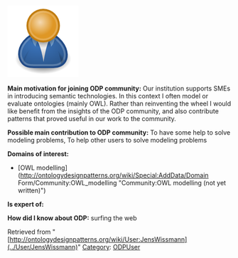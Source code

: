 [![Image:ODPUser.png](../images/a/a6/ODPUser.png)](../Image/ODPUser.png "Image:ODPUser.png")




  





__Main motivation for joining ODP community:__ Our institution supports SMEs in introducing semantic technologies. In this context I often model or evaluate ontologies (mainly OWL). Rather than reinventing the wheel I would like benefit from the insights of the ODP community, and also contribute patterns that proved useful in our work to the community.


__Possible main contribution to ODP community:__ To have some help to solve modeling problems, To help other users to solve modeling problems


__Domains of interest:__



* [OWL modelling](http://ontologydesignpatterns.org/wiki/Special:AddData/Domain Form/Community:OWL_modelling "Community:OWL modelling (not yet written)")


__Is expert of:__


  

__How did I know about ODP:__ surfing the web






Retrieved from "[http://ontologydesignpatterns.org/wiki/User:JensWissmann](../User/JensWissmann)"
 [Category](http://ontologydesignpatterns.org/wiki/Special:Categories "Special:Categories"): [ODPUser](../Category/ODPUser "Category:ODPUser")